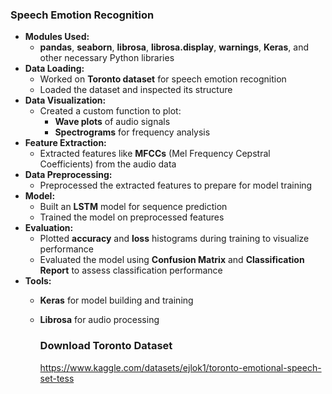 ### Speech Emotion Recognition
- **Modules Used:**
  - **pandas**, **seaborn**, **librosa**, **librosa.display**, **warnings**, **Keras**, and other necessary Python libraries
- **Data Loading:**
  - Worked on **Toronto dataset** for speech emotion recognition
  - Loaded the dataset and inspected its structure
- **Data Visualization:**
  - Created a custom function to plot:
    - **Wave plots** of audio signals
    - **Spectrograms** for frequency analysis
- **Feature Extraction:**
  - Extracted features like **MFCCs** (Mel Frequency Cepstral Coefficients) from the audio data
- **Data Preprocessing:**
  - Preprocessed the extracted features to prepare for model training
- **Model:**
  - Built an **LSTM** model for sequence prediction
  - Trained the model on preprocessed features
- **Evaluation:**
  - Plotted **accuracy** and **loss** histograms during training to visualize performance
  - Evaluated the model using **Confusion Matrix** and **Classification Report** to assess classification performance
- **Tools:**
  - **Keras** for model building and training
  - **Librosa** for audio processing

    ### Download Toronto Dataset
    https://www.kaggle.com/datasets/ejlok1/toronto-emotional-speech-set-tess

